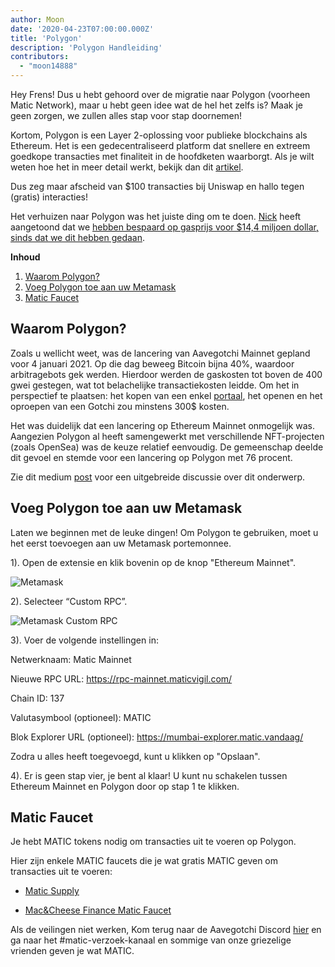 ```yaml
---
author: Moon
date: '2020-04-23T07:00:00.000Z'
title: 'Polygon'
description: 'Polygon Handleiding'
contributors:
  - "moon14888"
---
```


Hey Frens! Dus u hebt gehoord over de migratie naar Polygon (voorheen Matic Network), maar u hebt geen idee wat de hel het zelfs is? Maak je geen zorgen, we zullen alles stap voor stap doornemen!

Kortom, Polygon is een Layer 2-oplossing voor publieke blockchains als Ethereum. Het is een gedecentraliseerd platform dat snellere en extreem goedkope transacties met finaliteit in de hoofdketen waarborgt. Als je wilt weten hoe het in meer detail werkt, bekijk dan dit [artikel](https://medium.com/matic-network/what-is-matic-network-466a2c493ae1).

Dus zeg maar afscheid van $100 transacties bij Uniswap en hallo tegen (gratis) interacties!

Het verhuizen naar Polygon was het juiste ding om te doen. [Nick](/team#nick-mudge) heeft aangetoond dat we [hebben bespaard op gasprijs voor $14,4 miljoen dollar, sinds dat we dit hebben gedaan](https://twitter.com/mudgen/status/1372245486535639040).

<div class="contentsBox">

**Inhoud**

<ol>
<li><a href=#why-polygon->Waarom Polygon?</a></li>
<li><a href=#adding-polygon-to-your-metamask>Voeg Polygon toe aan uw Metamask</a></li>
<li><a href=#matic-faucet>Matic Faucet</a></li>
</ol>

</div>

## Waarom Polygon?

Zoals u wellicht weet, was de lancering van Aavegotchi Mainnet gepland voor 4 januari 2021. Op die dag beweeg Bitcoin bijna 40%, waardoor arbitragebots gek werden. Hierdoor werden de gaskosten tot boven de 400 gwei gestegen, wat tot belachelijke transactiekosten leidde. Om het in perspectief te plaatsen: het kopen van een enkel [portaal](/portals), het openen en het oproepen van een Gotchi zou minstens 300$ kosten.

Het was duidelijk dat een lancering op Ethereum Mainnet onmogelijk was. Aangezien Polygon al heeft samengewerkt met verschillende NFT-projecten (zoals OpenSea) was de keuze relatief eenvoudig. De gemeenschap deelde dit gevoel en stemde voor een lancering op Polygon met 76 procent.

Zie dit medium [post](https://aavegotchi.medium.com/why-aavegotchi-chose-polygon-356238977fb2) voor een uitgebreide discussie over dit onderwerp.

## Voeg Polygon toe aan uw Metamask

Laten we beginnen met de leuke dingen! Om Polygon te gebruiken, moet u het eerst toevoegen aan uw Metamask portemonnee.

1). Open de extensie en klik bovenin op de knop "Ethereum Mainnet".

<img class = "bodyImage" src = "/polygon/metamask.png" alt = "Metamask" />

2). Selecteer “Custom RPC”.

<img class = "bodyImage" src = "/polygon/metamask-custom-RPC.png" alt = "Metamask Custom RPC" />

3). Voer de volgende instellingen in:

Netwerknaam: Matic Mainnet

Nieuwe RPC URL: https://rpc-mainnet.maticvigil.com/

Chain ID: 137

Valutasymbool (optioneel): MATIC

Blok Explorer URL (optioneel): https://mumbai-explorer.matic.vandaag/

Zodra u alles heeft toegevoegd, kunt u klikken op "Opslaan".

4). Er is geen stap vier, je bent al klaar! U kunt nu schakelen tussen Ethereum Mainnet en Polygon door op stap 1 te klikken.

## Matic Faucet

Je hebt MATIC tokens nodig om transacties uit te voeren op Polygon.

Hier zijn enkele MATIC faucets die je wat gratis MATIC geven om transacties uit te voeren:

* [Matic Supply](https://matic.supply/)

* [Mac&Cheese Finance Matic Faucet](https://macncheese.finance/matic-polygon-mainnet-faucet.php)

Als de veilingen niet werken, Kom terug naar de Aavegotchi Discord [hier](https://discord.com/invite/NPwnWB6) en ga naar het #matic-verzoek-kanaal en sommige van onze griezelige vrienden geven je wat MATIC.